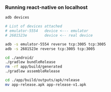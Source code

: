 ### Running react-native on localhost

```sh
adb devices

# List of devices attached
# emulator-5554   device <--- emulator
# 2681523e        device <-- real device
```

```sh
adb -s emulator-5554 reverse tcp:3005 tcp:3005
adb -s 2681523e reverse tcp:3005 tcp:3005
```

```sh
cd ./android/
./gradlew bundleRelease
rm -rf app/build/generated
./gradlew assembleRelease
```

```sh
cd ./app/build/outputs/apk/release
mv app-release.apk app-release-v1.apk
```
